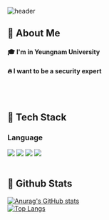 
<div>
  
  <!--Header-->
  ![header](https://capsule-render.vercel.app/api?type=rect&color=gradient&height=300&section=header&text=Welcome%20to%20my%20github%20%F0%9F%A4%97)
  
</div>
<div>
  <!--Body-->
  
  ## 👀 About Me
  #### :mortar_board: I'm in Yeungnam University<br/>
  #### :fire: I want to be a security expert<br/>
  <br/>
  <br/>
  
  ## 🧱 Tech Stack
  ### Language
  <!--Python-->
  <img src="https://img.shields.io/badge/Python-3776AB?style=flat-square&logo=Python&logoColor=white"/>
  <!--c-->
  <img src="https://img.shields.io/badge/c-A8B9CC?style=flat-square&logo=c&logoColor=white"/>
  <!--html5-->
  <img src="https://img.shields.io/badge/html5-E34F26?style=flat-square&logo=html5&logoColor=white"/>
  <!--kalilinux-->
  <img src="https://img.shields.io/badge/kalilinux-557C94?style=flat-square&logo=kalilinux&logoColor=white"/>
  <br/>
  <br/>
  
  ## 🤔 Github Stats
  [![Anurag's GitHub stats](https://github-readme-stats.vercel.app/api?username=mugummy)](https://github.com/anuraghazra/github-readme-stats)
  <br/>
  [![Top Langs](https://github-readme-stats.vercel.app/api/top-langs/?username=mugummy)](https://github.com/anuraghazra/github-readme-stats)
  
</div>
<!--
**mugummy/mugummy** is a ✨ _special_ ✨ repository because its `README.md` (this file) appears on your GitHub profile.

Here are some ideas to get you started:

- 🔭 I’m currently working on ...
- 🌱 I’m currently learning ...
- 👯 I’m looking to collaborate on ...
- 🤔 I’m looking for help with ...
- 💬 Ask me about ...
- 📫 How to reach me: ...
- 😄 Pronouns: ...
- ⚡ Fun fact: ...
-->

